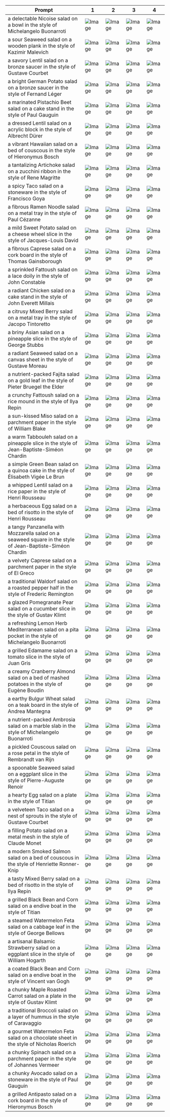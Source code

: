 | Prompt | 1 | 2 | 3 | 4 |
|-|-|-|-|-|
| a delectable Nicoise salad on a bowl in the style of Michelangelo Buonarroti | ![Image](https://salad-benchmark-public-assets.s3.us-east-2.amazonaws.com/sdxl/586fabec-edd3-4791-959a-b7b3dd1276f2-0.jpg) | ![Image](https://salad-benchmark-public-assets.s3.us-east-2.amazonaws.com/sdxl/586fabec-edd3-4791-959a-b7b3dd1276f2-1.jpg) | ![Image](https://salad-benchmark-public-assets.s3.us-east-2.amazonaws.com/sdxl/586fabec-edd3-4791-959a-b7b3dd1276f2-2.jpg) | ![Image](https://salad-benchmark-public-assets.s3.us-east-2.amazonaws.com/sdxl/586fabec-edd3-4791-959a-b7b3dd1276f2-3.jpg) |
| a sour Seaweed salad on a wooden plank in the style of Kazimir Malevich | ![Image](https://salad-benchmark-public-assets.s3.us-east-2.amazonaws.com/sdxl/f1f4edec-589d-4577-82b7-fa237e30c32f-0.jpg) | ![Image](https://salad-benchmark-public-assets.s3.us-east-2.amazonaws.com/sdxl/f1f4edec-589d-4577-82b7-fa237e30c32f-1.jpg) | ![Image](https://salad-benchmark-public-assets.s3.us-east-2.amazonaws.com/sdxl/f1f4edec-589d-4577-82b7-fa237e30c32f-2.jpg) | ![Image](https://salad-benchmark-public-assets.s3.us-east-2.amazonaws.com/sdxl/f1f4edec-589d-4577-82b7-fa237e30c32f-3.jpg) |
| a savory Lentil salad on a bronze saucer in the style of Gustave Courbet | ![Image](https://salad-benchmark-public-assets.s3.us-east-2.amazonaws.com/sdxl/96eea3e4-c137-4a5f-9ae8-0c876b02d777-0.jpg) | ![Image](https://salad-benchmark-public-assets.s3.us-east-2.amazonaws.com/sdxl/96eea3e4-c137-4a5f-9ae8-0c876b02d777-1.jpg) | ![Image](https://salad-benchmark-public-assets.s3.us-east-2.amazonaws.com/sdxl/96eea3e4-c137-4a5f-9ae8-0c876b02d777-2.jpg) | ![Image](https://salad-benchmark-public-assets.s3.us-east-2.amazonaws.com/sdxl/96eea3e4-c137-4a5f-9ae8-0c876b02d777-3.jpg) |
| a bright German Potato salad on a bronze saucer in the style of Fernand Léger | ![Image](https://salad-benchmark-public-assets.s3.us-east-2.amazonaws.com/sdxl/d358ab8b-bdf9-4f4d-a783-f20652f0675f-0.jpg) | ![Image](https://salad-benchmark-public-assets.s3.us-east-2.amazonaws.com/sdxl/d358ab8b-bdf9-4f4d-a783-f20652f0675f-1.jpg) | ![Image](https://salad-benchmark-public-assets.s3.us-east-2.amazonaws.com/sdxl/d358ab8b-bdf9-4f4d-a783-f20652f0675f-2.jpg) | ![Image](https://salad-benchmark-public-assets.s3.us-east-2.amazonaws.com/sdxl/d358ab8b-bdf9-4f4d-a783-f20652f0675f-3.jpg) |
| a marinated Pistachio Beet salad on a cake stand in the style of Paul Gauguin | ![Image](https://salad-benchmark-public-assets.s3.us-east-2.amazonaws.com/sdxl/0a2a7945-de93-488d-a875-34b7fca78757-0.jpg) | ![Image](https://salad-benchmark-public-assets.s3.us-east-2.amazonaws.com/sdxl/0a2a7945-de93-488d-a875-34b7fca78757-1.jpg) | ![Image](https://salad-benchmark-public-assets.s3.us-east-2.amazonaws.com/sdxl/0a2a7945-de93-488d-a875-34b7fca78757-2.jpg) | ![Image](https://salad-benchmark-public-assets.s3.us-east-2.amazonaws.com/sdxl/0a2a7945-de93-488d-a875-34b7fca78757-3.jpg) |
| a dressed Lentil salad on a acrylic block in the style of Albrecht Dürer | ![Image](https://salad-benchmark-public-assets.s3.us-east-2.amazonaws.com/sdxl/afedd8e7-df3e-4de0-bee4-558385228bd1-0.jpg) | ![Image](https://salad-benchmark-public-assets.s3.us-east-2.amazonaws.com/sdxl/afedd8e7-df3e-4de0-bee4-558385228bd1-1.jpg) | ![Image](https://salad-benchmark-public-assets.s3.us-east-2.amazonaws.com/sdxl/afedd8e7-df3e-4de0-bee4-558385228bd1-2.jpg) | ![Image](https://salad-benchmark-public-assets.s3.us-east-2.amazonaws.com/sdxl/afedd8e7-df3e-4de0-bee4-558385228bd1-3.jpg) |
| a vibrant Hawaiian salad on a bed of couscous in the style of Hieronymus Bosch | ![Image](https://salad-benchmark-public-assets.s3.us-east-2.amazonaws.com/sdxl/4b8e417d-a7ae-4d99-8c44-d24581a9a980-0.jpg) | ![Image](https://salad-benchmark-public-assets.s3.us-east-2.amazonaws.com/sdxl/4b8e417d-a7ae-4d99-8c44-d24581a9a980-1.jpg) | ![Image](https://salad-benchmark-public-assets.s3.us-east-2.amazonaws.com/sdxl/4b8e417d-a7ae-4d99-8c44-d24581a9a980-2.jpg) | ![Image](https://salad-benchmark-public-assets.s3.us-east-2.amazonaws.com/sdxl/4b8e417d-a7ae-4d99-8c44-d24581a9a980-3.jpg) |
| a tantalizing Artichoke salad on a zucchini ribbon in the style of Rene Magritte | ![Image](https://salad-benchmark-public-assets.s3.us-east-2.amazonaws.com/sdxl/02b3fe7e-507d-4e9d-84a3-a58d7ce471be-0.jpg) | ![Image](https://salad-benchmark-public-assets.s3.us-east-2.amazonaws.com/sdxl/02b3fe7e-507d-4e9d-84a3-a58d7ce471be-1.jpg) | ![Image](https://salad-benchmark-public-assets.s3.us-east-2.amazonaws.com/sdxl/02b3fe7e-507d-4e9d-84a3-a58d7ce471be-2.jpg) | ![Image](https://salad-benchmark-public-assets.s3.us-east-2.amazonaws.com/sdxl/02b3fe7e-507d-4e9d-84a3-a58d7ce471be-3.jpg) |
| a spicy Taco salad on a stoneware in the style of Francisco Goya | ![Image](https://salad-benchmark-public-assets.s3.us-east-2.amazonaws.com/sdxl/489ca81d-806e-4f13-8829-fe987e3d8676-0.jpg) | ![Image](https://salad-benchmark-public-assets.s3.us-east-2.amazonaws.com/sdxl/489ca81d-806e-4f13-8829-fe987e3d8676-1.jpg) | ![Image](https://salad-benchmark-public-assets.s3.us-east-2.amazonaws.com/sdxl/489ca81d-806e-4f13-8829-fe987e3d8676-2.jpg) | ![Image](https://salad-benchmark-public-assets.s3.us-east-2.amazonaws.com/sdxl/489ca81d-806e-4f13-8829-fe987e3d8676-3.jpg) |
| a fibrous Ramen Noodle salad on a metal tray in the style of Paul Cézanne | ![Image](https://salad-benchmark-public-assets.s3.us-east-2.amazonaws.com/sdxl/fbb02d14-96cf-4c1e-98f8-5bcaace18b17-0.jpg) | ![Image](https://salad-benchmark-public-assets.s3.us-east-2.amazonaws.com/sdxl/fbb02d14-96cf-4c1e-98f8-5bcaace18b17-1.jpg) | ![Image](https://salad-benchmark-public-assets.s3.us-east-2.amazonaws.com/sdxl/fbb02d14-96cf-4c1e-98f8-5bcaace18b17-2.jpg) | ![Image](https://salad-benchmark-public-assets.s3.us-east-2.amazonaws.com/sdxl/fbb02d14-96cf-4c1e-98f8-5bcaace18b17-3.jpg) |
| a mild Sweet Potato salad on a cheese wheel slice in the style of Jacques-Louis David | ![Image](https://salad-benchmark-public-assets.s3.us-east-2.amazonaws.com/sdxl/97b1439a-9711-4ddf-990e-86ad5c685ec7-0.jpg) | ![Image](https://salad-benchmark-public-assets.s3.us-east-2.amazonaws.com/sdxl/97b1439a-9711-4ddf-990e-86ad5c685ec7-1.jpg) | ![Image](https://salad-benchmark-public-assets.s3.us-east-2.amazonaws.com/sdxl/97b1439a-9711-4ddf-990e-86ad5c685ec7-2.jpg) | ![Image](https://salad-benchmark-public-assets.s3.us-east-2.amazonaws.com/sdxl/97b1439a-9711-4ddf-990e-86ad5c685ec7-3.jpg) |
| a fibrous Caprese salad on a cork board in the style of Thomas Gainsborough | ![Image](https://salad-benchmark-public-assets.s3.us-east-2.amazonaws.com/sdxl/b1c99d31-94d3-46bc-80ba-e0bb8b2f1036-0.jpg) | ![Image](https://salad-benchmark-public-assets.s3.us-east-2.amazonaws.com/sdxl/b1c99d31-94d3-46bc-80ba-e0bb8b2f1036-1.jpg) | ![Image](https://salad-benchmark-public-assets.s3.us-east-2.amazonaws.com/sdxl/b1c99d31-94d3-46bc-80ba-e0bb8b2f1036-2.jpg) | ![Image](https://salad-benchmark-public-assets.s3.us-east-2.amazonaws.com/sdxl/b1c99d31-94d3-46bc-80ba-e0bb8b2f1036-3.jpg) |
| a sprinkled Fattoush salad on a lace doily in the style of John Constable | ![Image](https://salad-benchmark-public-assets.s3.us-east-2.amazonaws.com/sdxl/dfedd752-973e-45df-871f-c05a9a631cec-0.jpg) | ![Image](https://salad-benchmark-public-assets.s3.us-east-2.amazonaws.com/sdxl/dfedd752-973e-45df-871f-c05a9a631cec-1.jpg) | ![Image](https://salad-benchmark-public-assets.s3.us-east-2.amazonaws.com/sdxl/dfedd752-973e-45df-871f-c05a9a631cec-2.jpg) | ![Image](https://salad-benchmark-public-assets.s3.us-east-2.amazonaws.com/sdxl/dfedd752-973e-45df-871f-c05a9a631cec-3.jpg) |
| a radiant Chicken salad on a cake stand in the style of John Everett Millais | ![Image](https://salad-benchmark-public-assets.s3.us-east-2.amazonaws.com/sdxl/0ca53ab2-4464-456b-a700-c96bbf77065e-0.jpg) | ![Image](https://salad-benchmark-public-assets.s3.us-east-2.amazonaws.com/sdxl/0ca53ab2-4464-456b-a700-c96bbf77065e-1.jpg) | ![Image](https://salad-benchmark-public-assets.s3.us-east-2.amazonaws.com/sdxl/0ca53ab2-4464-456b-a700-c96bbf77065e-2.jpg) | ![Image](https://salad-benchmark-public-assets.s3.us-east-2.amazonaws.com/sdxl/0ca53ab2-4464-456b-a700-c96bbf77065e-3.jpg) |
| a citrusy Mixed Berry salad on a metal tray in the style of Jacopo Tintoretto | ![Image](https://salad-benchmark-public-assets.s3.us-east-2.amazonaws.com/sdxl/afd256e4-9225-4a8b-9322-6cf7406d2b9a-0.jpg) | ![Image](https://salad-benchmark-public-assets.s3.us-east-2.amazonaws.com/sdxl/afd256e4-9225-4a8b-9322-6cf7406d2b9a-1.jpg) | ![Image](https://salad-benchmark-public-assets.s3.us-east-2.amazonaws.com/sdxl/afd256e4-9225-4a8b-9322-6cf7406d2b9a-2.jpg) | ![Image](https://salad-benchmark-public-assets.s3.us-east-2.amazonaws.com/sdxl/afd256e4-9225-4a8b-9322-6cf7406d2b9a-3.jpg) |
| a briny Asian salad on a pineapple slice in the style of George Stubbs | ![Image](https://salad-benchmark-public-assets.s3.us-east-2.amazonaws.com/sdxl/02c8865c-6a3f-476f-b9ed-38f131685367-0.jpg) | ![Image](https://salad-benchmark-public-assets.s3.us-east-2.amazonaws.com/sdxl/02c8865c-6a3f-476f-b9ed-38f131685367-1.jpg) | ![Image](https://salad-benchmark-public-assets.s3.us-east-2.amazonaws.com/sdxl/02c8865c-6a3f-476f-b9ed-38f131685367-2.jpg) | ![Image](https://salad-benchmark-public-assets.s3.us-east-2.amazonaws.com/sdxl/02c8865c-6a3f-476f-b9ed-38f131685367-3.jpg) |
| a radiant Seaweed salad on a canvas sheet in the style of Gustave Moreau | ![Image](https://salad-benchmark-public-assets.s3.us-east-2.amazonaws.com/sdxl/e2a9bbd7-b606-4e45-b2a8-0d6a2f02d543-0.jpg) | ![Image](https://salad-benchmark-public-assets.s3.us-east-2.amazonaws.com/sdxl/e2a9bbd7-b606-4e45-b2a8-0d6a2f02d543-1.jpg) | ![Image](https://salad-benchmark-public-assets.s3.us-east-2.amazonaws.com/sdxl/e2a9bbd7-b606-4e45-b2a8-0d6a2f02d543-2.jpg) | ![Image](https://salad-benchmark-public-assets.s3.us-east-2.amazonaws.com/sdxl/e2a9bbd7-b606-4e45-b2a8-0d6a2f02d543-3.jpg) |
| a nutrient-packed Fajita salad on a gold leaf in the style of Pieter Bruegel the Elder | ![Image](https://salad-benchmark-public-assets.s3.us-east-2.amazonaws.com/sdxl/c0333311-f9ab-4a14-8441-96ab87b840f0-0.jpg) | ![Image](https://salad-benchmark-public-assets.s3.us-east-2.amazonaws.com/sdxl/c0333311-f9ab-4a14-8441-96ab87b840f0-1.jpg) | ![Image](https://salad-benchmark-public-assets.s3.us-east-2.amazonaws.com/sdxl/c0333311-f9ab-4a14-8441-96ab87b840f0-2.jpg) | ![Image](https://salad-benchmark-public-assets.s3.us-east-2.amazonaws.com/sdxl/c0333311-f9ab-4a14-8441-96ab87b840f0-3.jpg) |
| a crunchy Fattoush salad on a rice mound in the style of Ilya Repin | ![Image](https://salad-benchmark-public-assets.s3.us-east-2.amazonaws.com/sdxl/39600ce4-5111-4991-84fc-070c1ce73800-0.jpg) | ![Image](https://salad-benchmark-public-assets.s3.us-east-2.amazonaws.com/sdxl/39600ce4-5111-4991-84fc-070c1ce73800-1.jpg) | ![Image](https://salad-benchmark-public-assets.s3.us-east-2.amazonaws.com/sdxl/39600ce4-5111-4991-84fc-070c1ce73800-2.jpg) | ![Image](https://salad-benchmark-public-assets.s3.us-east-2.amazonaws.com/sdxl/39600ce4-5111-4991-84fc-070c1ce73800-3.jpg) |
| a sun-kissed Miso salad on a parchment paper in the style of William Blake | ![Image](https://salad-benchmark-public-assets.s3.us-east-2.amazonaws.com/sdxl/7df9cf14-5ecf-4f24-b440-081a5af5e47c-0.jpg) | ![Image](https://salad-benchmark-public-assets.s3.us-east-2.amazonaws.com/sdxl/7df9cf14-5ecf-4f24-b440-081a5af5e47c-1.jpg) | ![Image](https://salad-benchmark-public-assets.s3.us-east-2.amazonaws.com/sdxl/7df9cf14-5ecf-4f24-b440-081a5af5e47c-2.jpg) | ![Image](https://salad-benchmark-public-assets.s3.us-east-2.amazonaws.com/sdxl/7df9cf14-5ecf-4f24-b440-081a5af5e47c-3.jpg) |
| a warm Tabbouleh salad on a pineapple slice in the style of Jean-Baptiste-Siméon Chardin | ![Image](https://salad-benchmark-public-assets.s3.us-east-2.amazonaws.com/sdxl/d2ee7185-efb3-4918-83da-ca17423302b0-0.jpg) | ![Image](https://salad-benchmark-public-assets.s3.us-east-2.amazonaws.com/sdxl/d2ee7185-efb3-4918-83da-ca17423302b0-1.jpg) | ![Image](https://salad-benchmark-public-assets.s3.us-east-2.amazonaws.com/sdxl/d2ee7185-efb3-4918-83da-ca17423302b0-2.jpg) | ![Image](https://salad-benchmark-public-assets.s3.us-east-2.amazonaws.com/sdxl/d2ee7185-efb3-4918-83da-ca17423302b0-3.jpg) |
| a simple Green Bean salad on a quinoa cake in the style of Élisabeth Vigée Le Brun | ![Image](https://salad-benchmark-public-assets.s3.us-east-2.amazonaws.com/sdxl/3ead5381-60fa-4160-acea-5984740d1541-0.jpg) | ![Image](https://salad-benchmark-public-assets.s3.us-east-2.amazonaws.com/sdxl/3ead5381-60fa-4160-acea-5984740d1541-1.jpg) | ![Image](https://salad-benchmark-public-assets.s3.us-east-2.amazonaws.com/sdxl/3ead5381-60fa-4160-acea-5984740d1541-2.jpg) | ![Image](https://salad-benchmark-public-assets.s3.us-east-2.amazonaws.com/sdxl/3ead5381-60fa-4160-acea-5984740d1541-3.jpg) |
| a whipped Lentil salad on a rice paper in the style of Henri Rousseau | ![Image](https://salad-benchmark-public-assets.s3.us-east-2.amazonaws.com/sdxl/49354992-b3d8-4fd4-8ddf-d9dd48a256f9-0.jpg) | ![Image](https://salad-benchmark-public-assets.s3.us-east-2.amazonaws.com/sdxl/49354992-b3d8-4fd4-8ddf-d9dd48a256f9-1.jpg) | ![Image](https://salad-benchmark-public-assets.s3.us-east-2.amazonaws.com/sdxl/49354992-b3d8-4fd4-8ddf-d9dd48a256f9-2.jpg) | ![Image](https://salad-benchmark-public-assets.s3.us-east-2.amazonaws.com/sdxl/49354992-b3d8-4fd4-8ddf-d9dd48a256f9-3.jpg) |
| a herbaceous Egg salad on a bed of risotto in the style of Henri Rousseau | ![Image](https://salad-benchmark-public-assets.s3.us-east-2.amazonaws.com/sdxl/73895475-bb76-4776-8ed4-acc22c2d5996-0.jpg) | ![Image](https://salad-benchmark-public-assets.s3.us-east-2.amazonaws.com/sdxl/73895475-bb76-4776-8ed4-acc22c2d5996-1.jpg) | ![Image](https://salad-benchmark-public-assets.s3.us-east-2.amazonaws.com/sdxl/73895475-bb76-4776-8ed4-acc22c2d5996-2.jpg) | ![Image](https://salad-benchmark-public-assets.s3.us-east-2.amazonaws.com/sdxl/73895475-bb76-4776-8ed4-acc22c2d5996-3.jpg) |
| a tangy Panzanella with Mozzarella salad on a seaweed square in the style of Jean-Baptiste-Siméon Chardin | ![Image](https://salad-benchmark-public-assets.s3.us-east-2.amazonaws.com/sdxl/3640d348-6751-4318-9d17-843d909fd870-0.jpg) | ![Image](https://salad-benchmark-public-assets.s3.us-east-2.amazonaws.com/sdxl/3640d348-6751-4318-9d17-843d909fd870-1.jpg) | ![Image](https://salad-benchmark-public-assets.s3.us-east-2.amazonaws.com/sdxl/3640d348-6751-4318-9d17-843d909fd870-2.jpg) | ![Image](https://salad-benchmark-public-assets.s3.us-east-2.amazonaws.com/sdxl/3640d348-6751-4318-9d17-843d909fd870-3.jpg) |
| a velvety Caprese salad on a parchment paper in the style of El Greco | ![Image](https://salad-benchmark-public-assets.s3.us-east-2.amazonaws.com/sdxl/534d006f-79ea-4bca-bc30-d25e3753d160-0.jpg) | ![Image](https://salad-benchmark-public-assets.s3.us-east-2.amazonaws.com/sdxl/534d006f-79ea-4bca-bc30-d25e3753d160-1.jpg) | ![Image](https://salad-benchmark-public-assets.s3.us-east-2.amazonaws.com/sdxl/534d006f-79ea-4bca-bc30-d25e3753d160-2.jpg) | ![Image](https://salad-benchmark-public-assets.s3.us-east-2.amazonaws.com/sdxl/534d006f-79ea-4bca-bc30-d25e3753d160-3.jpg) |
| a traditional Waldorf salad on a roasted pepper half in the style of Frederic Remington | ![Image](https://salad-benchmark-public-assets.s3.us-east-2.amazonaws.com/sdxl/e8532375-6b85-4bd5-a812-d3953955f028-0.jpg) | ![Image](https://salad-benchmark-public-assets.s3.us-east-2.amazonaws.com/sdxl/e8532375-6b85-4bd5-a812-d3953955f028-1.jpg) | ![Image](https://salad-benchmark-public-assets.s3.us-east-2.amazonaws.com/sdxl/e8532375-6b85-4bd5-a812-d3953955f028-2.jpg) | ![Image](https://salad-benchmark-public-assets.s3.us-east-2.amazonaws.com/sdxl/e8532375-6b85-4bd5-a812-d3953955f028-3.jpg) |
| a glazed Pomegranate Pear salad on a cucumber slice in the style of Gustav Klimt | ![Image](https://salad-benchmark-public-assets.s3.us-east-2.amazonaws.com/sdxl/431a988d-a9ce-4b36-ba0b-1cac660b51a3-0.jpg) | ![Image](https://salad-benchmark-public-assets.s3.us-east-2.amazonaws.com/sdxl/431a988d-a9ce-4b36-ba0b-1cac660b51a3-1.jpg) | ![Image](https://salad-benchmark-public-assets.s3.us-east-2.amazonaws.com/sdxl/431a988d-a9ce-4b36-ba0b-1cac660b51a3-2.jpg) | ![Image](https://salad-benchmark-public-assets.s3.us-east-2.amazonaws.com/sdxl/431a988d-a9ce-4b36-ba0b-1cac660b51a3-3.jpg) |
| a refreshing Lemon Herb Mediterranean salad on a pita pocket in the style of Michelangelo Buonarroti | ![Image](https://salad-benchmark-public-assets.s3.us-east-2.amazonaws.com/sdxl/8543a684-342b-4b88-9e63-41bfaf382230-0.jpg) | ![Image](https://salad-benchmark-public-assets.s3.us-east-2.amazonaws.com/sdxl/8543a684-342b-4b88-9e63-41bfaf382230-1.jpg) | ![Image](https://salad-benchmark-public-assets.s3.us-east-2.amazonaws.com/sdxl/8543a684-342b-4b88-9e63-41bfaf382230-2.jpg) | ![Image](https://salad-benchmark-public-assets.s3.us-east-2.amazonaws.com/sdxl/8543a684-342b-4b88-9e63-41bfaf382230-3.jpg) |
| a grilled Edamame salad on a tomato slice in the style of Juan Gris | ![Image](https://salad-benchmark-public-assets.s3.us-east-2.amazonaws.com/sdxl/3d52eb95-1ba7-4850-9abd-a1b574c8319c-0.jpg) | ![Image](https://salad-benchmark-public-assets.s3.us-east-2.amazonaws.com/sdxl/3d52eb95-1ba7-4850-9abd-a1b574c8319c-1.jpg) | ![Image](https://salad-benchmark-public-assets.s3.us-east-2.amazonaws.com/sdxl/3d52eb95-1ba7-4850-9abd-a1b574c8319c-2.jpg) | ![Image](https://salad-benchmark-public-assets.s3.us-east-2.amazonaws.com/sdxl/3d52eb95-1ba7-4850-9abd-a1b574c8319c-3.jpg) |
| a creamy Cranberry Almond salad on a bed of mashed potatoes in the style of Eugène Boudin | ![Image](https://salad-benchmark-public-assets.s3.us-east-2.amazonaws.com/sdxl/abf3cc99-6bff-492f-b58b-5998b95537d0-0.jpg) | ![Image](https://salad-benchmark-public-assets.s3.us-east-2.amazonaws.com/sdxl/abf3cc99-6bff-492f-b58b-5998b95537d0-1.jpg) | ![Image](https://salad-benchmark-public-assets.s3.us-east-2.amazonaws.com/sdxl/abf3cc99-6bff-492f-b58b-5998b95537d0-2.jpg) | ![Image](https://salad-benchmark-public-assets.s3.us-east-2.amazonaws.com/sdxl/abf3cc99-6bff-492f-b58b-5998b95537d0-3.jpg) |
| a earthy Bulgur Wheat salad on a teak board in the style of Andrea Mantegna | ![Image](https://salad-benchmark-public-assets.s3.us-east-2.amazonaws.com/sdxl/58276998-5020-49ff-8752-1e2ebfd3e0ff-0.jpg) | ![Image](https://salad-benchmark-public-assets.s3.us-east-2.amazonaws.com/sdxl/58276998-5020-49ff-8752-1e2ebfd3e0ff-1.jpg) | ![Image](https://salad-benchmark-public-assets.s3.us-east-2.amazonaws.com/sdxl/58276998-5020-49ff-8752-1e2ebfd3e0ff-2.jpg) | ![Image](https://salad-benchmark-public-assets.s3.us-east-2.amazonaws.com/sdxl/58276998-5020-49ff-8752-1e2ebfd3e0ff-3.jpg) |
| a nutrient-packed Ambrosia salad on a marble slab in the style of Michelangelo Buonarroti | ![Image](https://salad-benchmark-public-assets.s3.us-east-2.amazonaws.com/sdxl/0c79c7a1-dce6-4ee1-916d-17b546978dac-0.jpg) | ![Image](https://salad-benchmark-public-assets.s3.us-east-2.amazonaws.com/sdxl/0c79c7a1-dce6-4ee1-916d-17b546978dac-1.jpg) | ![Image](https://salad-benchmark-public-assets.s3.us-east-2.amazonaws.com/sdxl/0c79c7a1-dce6-4ee1-916d-17b546978dac-2.jpg) | ![Image](https://salad-benchmark-public-assets.s3.us-east-2.amazonaws.com/sdxl/0c79c7a1-dce6-4ee1-916d-17b546978dac-3.jpg) |
| a pickled Couscous salad on a rose petal in the style of Rembrandt van Rijn | ![Image](https://salad-benchmark-public-assets.s3.us-east-2.amazonaws.com/sdxl/07ac0a77-3a7a-46ea-aaf3-cfae8a72c228-0.jpg) | ![Image](https://salad-benchmark-public-assets.s3.us-east-2.amazonaws.com/sdxl/07ac0a77-3a7a-46ea-aaf3-cfae8a72c228-1.jpg) | ![Image](https://salad-benchmark-public-assets.s3.us-east-2.amazonaws.com/sdxl/07ac0a77-3a7a-46ea-aaf3-cfae8a72c228-2.jpg) | ![Image](https://salad-benchmark-public-assets.s3.us-east-2.amazonaws.com/sdxl/07ac0a77-3a7a-46ea-aaf3-cfae8a72c228-3.jpg) |
| a spoonable Seaweed salad on a eggplant slice in the style of Pierre-Auguste Renoir | ![Image](https://salad-benchmark-public-assets.s3.us-east-2.amazonaws.com/sdxl/6c1e78df-7661-4d3c-9214-4df5dddaf885-0.jpg) | ![Image](https://salad-benchmark-public-assets.s3.us-east-2.amazonaws.com/sdxl/6c1e78df-7661-4d3c-9214-4df5dddaf885-1.jpg) | ![Image](https://salad-benchmark-public-assets.s3.us-east-2.amazonaws.com/sdxl/6c1e78df-7661-4d3c-9214-4df5dddaf885-2.jpg) | ![Image](https://salad-benchmark-public-assets.s3.us-east-2.amazonaws.com/sdxl/6c1e78df-7661-4d3c-9214-4df5dddaf885-3.jpg) |
| a hearty Egg salad on a plate in the style of Titian | ![Image](https://salad-benchmark-public-assets.s3.us-east-2.amazonaws.com/sdxl/e9c21380-c600-491f-99c6-7cfcf7760abc-0.jpg) | ![Image](https://salad-benchmark-public-assets.s3.us-east-2.amazonaws.com/sdxl/e9c21380-c600-491f-99c6-7cfcf7760abc-1.jpg) | ![Image](https://salad-benchmark-public-assets.s3.us-east-2.amazonaws.com/sdxl/e9c21380-c600-491f-99c6-7cfcf7760abc-2.jpg) | ![Image](https://salad-benchmark-public-assets.s3.us-east-2.amazonaws.com/sdxl/e9c21380-c600-491f-99c6-7cfcf7760abc-3.jpg) |
| a velveteen Taco salad on a nest of sprouts in the style of Gustave Courbet | ![Image](https://salad-benchmark-public-assets.s3.us-east-2.amazonaws.com/sdxl/388099f6-e275-4e4d-9a0f-62eedcb1fa37-0.jpg) | ![Image](https://salad-benchmark-public-assets.s3.us-east-2.amazonaws.com/sdxl/388099f6-e275-4e4d-9a0f-62eedcb1fa37-1.jpg) | ![Image](https://salad-benchmark-public-assets.s3.us-east-2.amazonaws.com/sdxl/388099f6-e275-4e4d-9a0f-62eedcb1fa37-2.jpg) | ![Image](https://salad-benchmark-public-assets.s3.us-east-2.amazonaws.com/sdxl/388099f6-e275-4e4d-9a0f-62eedcb1fa37-3.jpg) |
| a filling Potato salad on a metal mesh in the style of Claude Monet | ![Image](https://salad-benchmark-public-assets.s3.us-east-2.amazonaws.com/sdxl/80e111b7-e481-4349-b472-7fd4097265b0-0.jpg) | ![Image](https://salad-benchmark-public-assets.s3.us-east-2.amazonaws.com/sdxl/80e111b7-e481-4349-b472-7fd4097265b0-1.jpg) | ![Image](https://salad-benchmark-public-assets.s3.us-east-2.amazonaws.com/sdxl/80e111b7-e481-4349-b472-7fd4097265b0-2.jpg) | ![Image](https://salad-benchmark-public-assets.s3.us-east-2.amazonaws.com/sdxl/80e111b7-e481-4349-b472-7fd4097265b0-3.jpg) |
| a modern Smoked Salmon salad on a bed of couscous in the style of Henriette Ronner-Knip | ![Image](https://salad-benchmark-public-assets.s3.us-east-2.amazonaws.com/sdxl/ce1289e5-65c0-4d67-b6f2-b60bdf9903a7-0.jpg) | ![Image](https://salad-benchmark-public-assets.s3.us-east-2.amazonaws.com/sdxl/ce1289e5-65c0-4d67-b6f2-b60bdf9903a7-1.jpg) | ![Image](https://salad-benchmark-public-assets.s3.us-east-2.amazonaws.com/sdxl/ce1289e5-65c0-4d67-b6f2-b60bdf9903a7-2.jpg) | ![Image](https://salad-benchmark-public-assets.s3.us-east-2.amazonaws.com/sdxl/ce1289e5-65c0-4d67-b6f2-b60bdf9903a7-3.jpg) |
| a tasty Mixed Berry salad on a bed of risotto in the style of Ilya Repin | ![Image](https://salad-benchmark-public-assets.s3.us-east-2.amazonaws.com/sdxl/d61cda32-7344-4dcd-9fcb-e288ce420ea2-0.jpg) | ![Image](https://salad-benchmark-public-assets.s3.us-east-2.amazonaws.com/sdxl/d61cda32-7344-4dcd-9fcb-e288ce420ea2-1.jpg) | ![Image](https://salad-benchmark-public-assets.s3.us-east-2.amazonaws.com/sdxl/d61cda32-7344-4dcd-9fcb-e288ce420ea2-2.jpg) | ![Image](https://salad-benchmark-public-assets.s3.us-east-2.amazonaws.com/sdxl/d61cda32-7344-4dcd-9fcb-e288ce420ea2-3.jpg) |
| a grilled Black Bean and Corn salad on a endive boat in the style of Titian | ![Image](https://salad-benchmark-public-assets.s3.us-east-2.amazonaws.com/sdxl/6a4a2c29-89c7-455d-a586-d3d0d352b1b1-0.jpg) | ![Image](https://salad-benchmark-public-assets.s3.us-east-2.amazonaws.com/sdxl/6a4a2c29-89c7-455d-a586-d3d0d352b1b1-1.jpg) | ![Image](https://salad-benchmark-public-assets.s3.us-east-2.amazonaws.com/sdxl/6a4a2c29-89c7-455d-a586-d3d0d352b1b1-2.jpg) | ![Image](https://salad-benchmark-public-assets.s3.us-east-2.amazonaws.com/sdxl/6a4a2c29-89c7-455d-a586-d3d0d352b1b1-3.jpg) |
| a steamed Watermelon Feta salad on a cabbage leaf in the style of George Bellows | ![Image](https://salad-benchmark-public-assets.s3.us-east-2.amazonaws.com/sdxl/6b8035a8-feb4-4076-bf36-19d5c0380775-0.jpg) | ![Image](https://salad-benchmark-public-assets.s3.us-east-2.amazonaws.com/sdxl/6b8035a8-feb4-4076-bf36-19d5c0380775-1.jpg) | ![Image](https://salad-benchmark-public-assets.s3.us-east-2.amazonaws.com/sdxl/6b8035a8-feb4-4076-bf36-19d5c0380775-2.jpg) | ![Image](https://salad-benchmark-public-assets.s3.us-east-2.amazonaws.com/sdxl/6b8035a8-feb4-4076-bf36-19d5c0380775-3.jpg) |
| a artisanal Balsamic Strawberry salad on a eggplant slice in the style of William Hogarth | ![Image](https://salad-benchmark-public-assets.s3.us-east-2.amazonaws.com/sdxl/2277c0e8-daf2-4b78-a799-8af3942fd032-0.jpg) | ![Image](https://salad-benchmark-public-assets.s3.us-east-2.amazonaws.com/sdxl/2277c0e8-daf2-4b78-a799-8af3942fd032-1.jpg) | ![Image](https://salad-benchmark-public-assets.s3.us-east-2.amazonaws.com/sdxl/2277c0e8-daf2-4b78-a799-8af3942fd032-2.jpg) | ![Image](https://salad-benchmark-public-assets.s3.us-east-2.amazonaws.com/sdxl/2277c0e8-daf2-4b78-a799-8af3942fd032-3.jpg) |
| a coated Black Bean and Corn salad on a endive boat in the style of Vincent van Gogh | ![Image](https://salad-benchmark-public-assets.s3.us-east-2.amazonaws.com/sdxl/d01ebbe7-4891-4229-8515-d38c9ca4d826-0.jpg) | ![Image](https://salad-benchmark-public-assets.s3.us-east-2.amazonaws.com/sdxl/d01ebbe7-4891-4229-8515-d38c9ca4d826-1.jpg) | ![Image](https://salad-benchmark-public-assets.s3.us-east-2.amazonaws.com/sdxl/d01ebbe7-4891-4229-8515-d38c9ca4d826-2.jpg) | ![Image](https://salad-benchmark-public-assets.s3.us-east-2.amazonaws.com/sdxl/d01ebbe7-4891-4229-8515-d38c9ca4d826-3.jpg) |
| a chunky Maple Roasted Carrot salad on a plate in the style of Gustav Klimt | ![Image](https://salad-benchmark-public-assets.s3.us-east-2.amazonaws.com/sdxl/ab99a055-d036-405b-9dbe-0d9cc44aebd2-0.jpg) | ![Image](https://salad-benchmark-public-assets.s3.us-east-2.amazonaws.com/sdxl/ab99a055-d036-405b-9dbe-0d9cc44aebd2-1.jpg) | ![Image](https://salad-benchmark-public-assets.s3.us-east-2.amazonaws.com/sdxl/ab99a055-d036-405b-9dbe-0d9cc44aebd2-2.jpg) | ![Image](https://salad-benchmark-public-assets.s3.us-east-2.amazonaws.com/sdxl/ab99a055-d036-405b-9dbe-0d9cc44aebd2-3.jpg) |
| a traditional Broccoli salad on a layer of hummus in the style of Caravaggio | ![Image](https://salad-benchmark-public-assets.s3.us-east-2.amazonaws.com/sdxl/ff212c1a-8fef-4b36-b444-7bf5bd955f65-0.jpg) | ![Image](https://salad-benchmark-public-assets.s3.us-east-2.amazonaws.com/sdxl/ff212c1a-8fef-4b36-b444-7bf5bd955f65-1.jpg) | ![Image](https://salad-benchmark-public-assets.s3.us-east-2.amazonaws.com/sdxl/ff212c1a-8fef-4b36-b444-7bf5bd955f65-2.jpg) | ![Image](https://salad-benchmark-public-assets.s3.us-east-2.amazonaws.com/sdxl/ff212c1a-8fef-4b36-b444-7bf5bd955f65-3.jpg) |
| a gourmet Watermelon Feta salad on a chocolate sheet in the style of Nicholas Roerich | ![Image](https://salad-benchmark-public-assets.s3.us-east-2.amazonaws.com/sdxl/ef59a674-6323-42ca-8b25-9df56143f8e2-0.jpg) | ![Image](https://salad-benchmark-public-assets.s3.us-east-2.amazonaws.com/sdxl/ef59a674-6323-42ca-8b25-9df56143f8e2-1.jpg) | ![Image](https://salad-benchmark-public-assets.s3.us-east-2.amazonaws.com/sdxl/ef59a674-6323-42ca-8b25-9df56143f8e2-2.jpg) | ![Image](https://salad-benchmark-public-assets.s3.us-east-2.amazonaws.com/sdxl/ef59a674-6323-42ca-8b25-9df56143f8e2-3.jpg) |
| a chunky Spinach salad on a parchment paper in the style of Johannes Vermeer | ![Image](https://salad-benchmark-public-assets.s3.us-east-2.amazonaws.com/sdxl/02bc2211-e08a-40ee-9b46-1d56c17cf289-0.jpg) | ![Image](https://salad-benchmark-public-assets.s3.us-east-2.amazonaws.com/sdxl/02bc2211-e08a-40ee-9b46-1d56c17cf289-1.jpg) | ![Image](https://salad-benchmark-public-assets.s3.us-east-2.amazonaws.com/sdxl/02bc2211-e08a-40ee-9b46-1d56c17cf289-2.jpg) | ![Image](https://salad-benchmark-public-assets.s3.us-east-2.amazonaws.com/sdxl/02bc2211-e08a-40ee-9b46-1d56c17cf289-3.jpg) |
| a chunky Avocado salad on a stoneware in the style of Paul Gauguin | ![Image](https://salad-benchmark-public-assets.s3.us-east-2.amazonaws.com/sdxl/0668420f-5f5b-426f-a6ff-1666c5347c56-0.jpg) | ![Image](https://salad-benchmark-public-assets.s3.us-east-2.amazonaws.com/sdxl/0668420f-5f5b-426f-a6ff-1666c5347c56-1.jpg) | ![Image](https://salad-benchmark-public-assets.s3.us-east-2.amazonaws.com/sdxl/0668420f-5f5b-426f-a6ff-1666c5347c56-2.jpg) | ![Image](https://salad-benchmark-public-assets.s3.us-east-2.amazonaws.com/sdxl/0668420f-5f5b-426f-a6ff-1666c5347c56-3.jpg) |
| a grilled Antipasto salad on a cork board in the style of Hieronymus Bosch | ![Image](https://salad-benchmark-public-assets.s3.us-east-2.amazonaws.com/sdxl/c11b5950-0eba-41cd-8b70-33ac2e12522f-0.jpg) | ![Image](https://salad-benchmark-public-assets.s3.us-east-2.amazonaws.com/sdxl/c11b5950-0eba-41cd-8b70-33ac2e12522f-1.jpg) | ![Image](https://salad-benchmark-public-assets.s3.us-east-2.amazonaws.com/sdxl/c11b5950-0eba-41cd-8b70-33ac2e12522f-2.jpg) | ![Image](https://salad-benchmark-public-assets.s3.us-east-2.amazonaws.com/sdxl/c11b5950-0eba-41cd-8b70-33ac2e12522f-3.jpg) |
